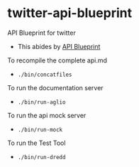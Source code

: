 twitter-api-blueprint
======================

API Blueprint for twitter

- This abides by [API Blueprint](http://apiblueprint.org)

To recompile the complete api.md
- `./bin/concatfiles`

To run the documentation server

- `./bin/run-aglio`

To run the api mock server

- `./bin/run-mock`

To run the Test Tool

- `./bin/run-dredd`
